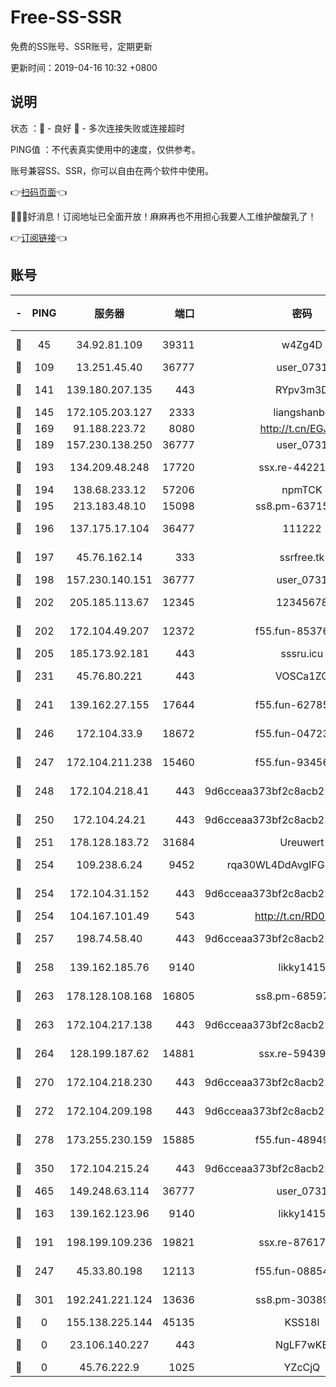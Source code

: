 # Free-SS-SSR

免费的SS账号、SSR账号，定期更新

更新时间：2019-04-16 10:32 +0800

## 说明

状态     ：🙂 - 良好 🙁 - 多次连接失败或连接超时

PING值   ：不代表真实使用中的速度，仅供参考。

账号兼容SS、SSR，你可以自由在两个软件中使用。

👉[扫码页面](https://liesauer.github.io/Free-SS-SSR/)👈

🎉🎉🎉好消息！订阅地址已全面开放！麻麻再也不用担心我要人工维护酸酸乳了！

👉[订阅链接](https://www.liesauer.net/yogurt/subscribe?ACCESS_TOKEN=DAYxR3mMaZAsaqUb)👈

## 账号

|-|PING|服务器|端口|密码|加密方式|区域|
|:----:|:----:|:-----:|-----:|:----:|:----:|:----:|
|🙂|45|34.92.81.109|39311|w4Zg4D|chacha20-ietf|US|
|🙂|109|13.251.45.40|36777|user_0731|chacha20|SG|
|🙂|141|139.180.207.135|443|RYpv3m3D|aes-256-cfb|JP|
|🙂|145|172.105.203.127|2333|liangshanbo|chacha20|JP|
|🙂|169|91.188.223.72|8080|http://t.cn/EGJIyrl|rc4-md5|RU|
|🙂|189|157.230.138.250|36777|user_0731|chacha20|US|
|🙂|193|134.209.48.248|17720|ssx.re-44221085|aes-256-cfb|US|
|🙂|194|138.68.233.12|57206|npmTCK|rc4-md5|US|
|🙂|195|213.183.48.10|15098|ss8.pm-63715751|rc4-md5|RU|
|🙂|196|137.175.17.104|36477|111222|aes-256-cfb|US|
|🙂|197|45.76.162.14|333|ssrfree.tk|aes-256-cfb|SG|
|🙂|198|157.230.140.151|36777|user_0731|chacha20|US|
|🙂|202|205.185.113.67|12345|12345678|aes-256-cfb|US|
|🙂|202|172.104.49.207|12372|f55.fun-85376024|aes-256-cfb|SG|
|🙂|205|185.173.92.181|443|sssru.icu|rc4-md5|RU|
|🙂|231|45.76.80.221|443|VOSCa1ZG|aes-256-cfb|DE|
|🙂|241|139.162.27.155|17644|f55.fun-62785557|aes-256-cfb|SG|
|🙂|246|172.104.33.9|18672|f55.fun-04723964|aes-256-cfb|SG|
|🙂|247|172.104.211.238|15460|f55.fun-93456939|aes-256-cfb|US|
|🙂|248|172.104.218.41|443|9d6cceaa373bf2c8acb22e60b6a58be6|aes-256-cfb|US|
|🙂|250|172.104.24.21|443|9d6cceaa373bf2c8acb22e60b6a58be6|aes-256-cfb|US|
|🙂|251|178.128.183.72|31684|Ureuwert|chacha20|US|
|🙂|254|109.238.6.24|9452|rqa30WL4DdAvgIFG6Fs3znzTa|aes-256-cfb|FR|
|🙂|254|172.104.31.152|443|9d6cceaa373bf2c8acb22e60b6a58be6|aes-256-cfb|US|
|🙂|254|104.167.101.49|543|http://t.cn/RD0D7sx|rc4-md5|CA|
|🙂|257|198.74.58.40|443|9d6cceaa373bf2c8acb22e60b6a58be6|aes-256-cfb|US|
|🙂|258|139.162.185.76|9140|likky1415|aes-256-cfb|DE|
|🙂|263|178.128.108.168|16805|ss8.pm-68597133|aes-256-cfb|SG|
|🙂|263|172.104.217.138|443|9d6cceaa373bf2c8acb22e60b6a58be6|aes-256-cfb|US|
|🙂|264|128.199.187.62|14881|ssx.re-59439256|aes-256-cfb|SG|
|🙂|270|172.104.218.230|443|9d6cceaa373bf2c8acb22e60b6a58be6|aes-256-cfb|US|
|🙂|272|172.104.209.198|443|9d6cceaa373bf2c8acb22e60b6a58be6|aes-256-cfb|US|
|🙂|278|173.255.230.159|15885|f55.fun-48949694|aes-256-cfb|US|
|🙂|350|172.104.215.24|443|9d6cceaa373bf2c8acb22e60b6a58be6|aes-256-cfb|US|
|🙂|465|149.248.63.114|36777|user_0731|chacha20|CA|
|🙂|163|139.162.123.96|9140|likky1415|aes-256-cfb|JP|
|🙂|191|198.199.109.236|19821|ssx.re-87617585|aes-256-cfb|US|
|🙂|247|45.33.80.198|12113|f55.fun-08854609|aes-256-cfb|US|
|🙂|301|192.241.221.124|13636|ss8.pm-30389881|aes-256-cfb|US|
|🙁|0|155.138.225.144|45135|KSS18l|rc4-md5|US|
|🙁|0|23.106.140.227|443|NgLF7wKB|aes-256-cfb|US|
|🙁|0|45.76.222.9|1025|YZcCjQ|rc4-md5|JP|
